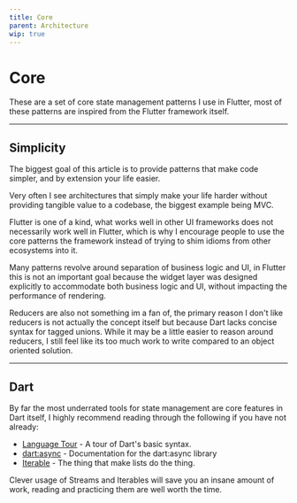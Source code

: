 ```yaml
---
title: Core
parent: Architecture
wip: true
---
```


# Core

These are a set of core state management patterns I use in Flutter, most of these patterns are inspired from the Flutter
framework itself.

---

## Simplicity

The biggest goal of this article is to provide patterns that make code simpler, and by extension your life easier.

Very often I see architectures that simply make your life harder without providing tangible value to a codebase, the
biggest example being MVC.

Flutter is one of a kind, what works well in other UI frameworks does not necessarily work well in Flutter, which is
why I encourage people to use the core patterns the framework instead of trying to shim idioms from other ecosystems
into it.

Many patterns revolve around separation of business logic and UI, in Flutter this is not an important goal because
the widget layer was designed explicitly to accommodate both business logic and UI, without impacting the performance
of rendering.

Reducers are also not something im a fan of, the primary reason I don't like reducers is not actually the concept itself
but because Dart lacks concise syntax for tagged unions. While it may be a little easier to reason around reducers, I
still feel like its too much work to write compared to an object oriented solution.

---

## Dart

By far the most underrated tools for state management are core features in Dart itself, I highly recommend reading
through the following if you have not already:

* [Language Tour](https://dart.dev/guides/language/language-tour) - A tour of Dart's basic syntax.
* [dart:async](https://api.dart.dev/stable/2.8.4/dart-async/dart-async-library.html) - Documentation for the dart:async
  library
* [Iterable](https://api.dart.dev/stable/2.8.4/dart-core/Iterable-class.html) - The thing that make lists do the thing.

Clever usage of Streams and Iterables will save you an insane amount of work, reading and practicing them are well worth
the time.